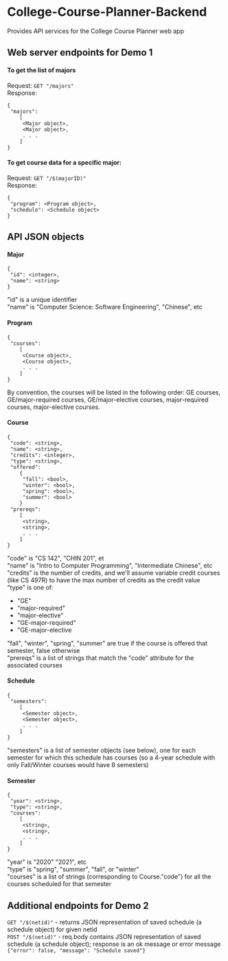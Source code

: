 # College-Course-Planner-Backend
Provides API services for the College Course Planner web app


## Web server endpoints for Demo 1

#### To get the list of majors  
Request: `GET "/majors"`  
Response:   
```
{  
 "majors":   
    [  
     <Major object>,   
     <Major object>,   
     . . .   
    ]  
}
```

#### To get course data for a specific major:
Request: `GET "/$(majorID)"`  
Response:   
```
{
 "program": <Program object>, 
 "schedule": <Schedule object>
}
```

## API JSON objects
#### Major
```
{
 "id": <integer>, 
 "name": <string>
}
```

"id" is a unique identifier  
"name" is "Computer Science: Software Engineering", "Chinese", etc

#### Program
```
{
 "courses": 
    [
     <Course object>, 
     <Course object>, 
     . . . 
    ]
}
```

By convention, the courses will be listed in the following order: GE courses, GE/major-required courses, GE/major-elective courses, major-required courses, major-elective courses.

#### Course
```
{
 "code": <string>, 
 "name": <string>, 
 "credits": <integer>,
 "type": <string>,
 "offered":
    {
     "fall": <bool>, 
     "winter": <bool>, 
     "spring": <bool>, 
     "summer": <bool>
    }  
 "prereqs": 
    [
     <string>, 
     <string>, 
     . . .
    ]
}
```
"code" is "CS 142", "CHIN 201", et   
"name" is "Intro to Computer Programming", "Intermediate Chinese", etc  
"credits" is the number of credits, and we'll assume variable credit courses (like CS 497R) to have the max number of credits as the credit value  
"type" is one of:  
* "GE"  
* "major-required"  
* "major-elective"  
* "GE-major-required"  
* "GE-major-elective  

"fall", "winter", "spring", "summer" are true if the course is offered that semester, false otherwise  
"prereqs" is a list of strings that match the "code" attribute for the associated courses


#### Schedule
```
{
 "semesters": 
    [
     <Semester object>, 
     <Semester object>, 
     . . . 
    ]
}
```
"semesters" is a list of semester objects (see below), one for each semester for which this schedule has courses (so a 4-year schedule with only Fall/Winter courses would have 8 semesters)

#### Semester
```
{
 "year": <string>, 
 "type": <string>, 
 "courses": 
    [
     <string>, 
     <string>,
     . . .
    ]
}
```
"year" is "2020" "2021", etc  
"type" is "spring", "summer", "fall", or "winter"  
"courses" is a list of strings (corresponding to Course."code") for all the courses scheduled for that semester


## Additional endpoints for Demo 2  
`GET "/$(netid)"` - returns JSON representation of saved schedule (a schedule object) for given netid  
`POST "/$(netid)"` - req.body contains JSON representation of saved schedule (a schedule object); response is an ok message or error message  
`{"error": false, "message": "Schedule saved"}`
